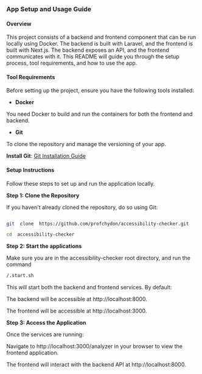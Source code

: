 ### App Setup and Usage Guide

  

#### Overview

This project consists of a backend and frontend component that can be run locally using Docker. The backend is built with Laravel, and the frontend is built with Next.js. The backend exposes an API, and the frontend communicates with it. This README will guide you through the setup process, tool requirements, and how to use the app.

  

#### Tool Requirements

Before setting up the project, ensure you have the following tools installed:

-  **Docker**

You need Docker to build and run the containers for both the frontend and backend.

-  **Git** 

To clone the repository and manage the versioning of your app.

**Install Git**: [Git Installation Guide](https://git-scm.com/book/en/v2/Getting-Started-Installing-Git)

#### Setup Instructions

Follow these steps to set up and run the application locally.

 
**Step 1: Clone the Repository**

If you haven't already cloned the repository, do so using Git:

  

```bash

git  clone  https://github.com/profchydon/accessibility-checker.git

cd  accessibility-checker
```



**Step 2: Start the applications**

Make sure you are in the accessibility-checker root directory, and run the command
  
```bash
/.start.sh
```

This will start both the backend and frontend services. By default:
  

The backend will be accessible at http://localhost:8000.

The frontend will be accessible at http://localhost:3000.


**Step 3: Access the Application**

 
Once the services are running:

Navigate to http://localhost:3000/analyzer in your browser to view the frontend application.

The frontend will interact with the backend API at http://localhost:8000.